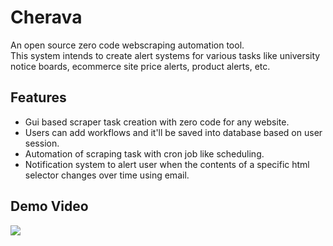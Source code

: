 # Cherava

An open source zero code webscraping automation tool. <br />
This system intends to create alert systems for various tasks like university notice boards, ecommerce site price alerts, product alerts, etc.

## Features

- Gui based scraper task creation with zero code for any website.
- Users can add workflows and it'll be saved into database based on user session.
- Automation of scraping task with cron job like scheduling.
- Notification system to alert user when the contents of a specific html selector changes over time using email.

## Demo Video

[![](https://img.youtube.com/vi/Eqarz4dFGnU/0.jpg)](https://youtu.be/Eqarz4dFGnU)
